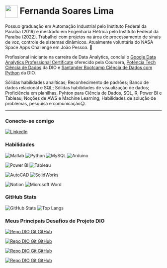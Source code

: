 <h1>
    <!<a href="https://www.dio.me/">
     <img align="center" width="40px" src="https://upload.wikimedia.org/wikipedia/commons/a/ab/Verrill_minimal_surface.jpg"></a 
    <span> Fernanda Soares Lima</span>
</h1>

Possuo graduação em Automação Industrial pelo Instituto Federal da Paraíba (2019) e mestrado em Engenharia Elétrica pelo Instituto Federal da Paraíba (2022). Trabalhei com projetos na área de processamento de sinais de voz, controle de sistemas dinâmicos. Atualmente voluntária do NASA Space Apps Challenge em João Pessoa. 🚀
 
Profissional iniciante na carreira de Data Analytics, conclui o [Google Data Analytics Professional Certificate](https://www.coursera.org/account/accomplishments/professional-cert/J3YD76ZEFHNP) oferecido pela Coursera, [Potência Tech Ciência de Dados](https://www.dio.me/certificate/C9A9ADCB) da DIO e [Santander Bootcamp Ciência de Dados com Python](https://www.dio.me/certificate/EB403433) da DIO. 
  
Sólidas habilidades analíticas; 
Reconhecimento de padrões; 
Banco de dados relacional e SQL; 
Sólidas habilidades de visualização de dados; 
Proficiência em planilhas, Pyhton para Ciência de Dados, SQL, R, Power BI e Tableau; 
Noções de AWS e Machine Learning;
Habilidades de solução de problemas, pesquisa e comunicação😉.

---

### Conecte-se comigo

[![LinkedIn](https://img.shields.io/badge/-LinkedIn-000?style=for-the-badge&logo=linkedin&logoColor=30A3DC)](https://www.linkedin.com/in/limasfernanda/)


### Habilidades
![Matlab](https://camo.githubusercontent.com/47f4fef83faf2ff7b063bd9aa85a835806d69dcafbab01c90baf4c26dd633812/68747470733a2f2f696d672e736869656c64732e696f2f62616467652f2d4d41544c41422d3030373641383f7374796c653d666c61742d737175617265266c6f676f3d6d617468776f726b73266c6f676f436f6c6f723d7768697465)
![Python]([https://img.shields.io/badge/python-3670A0?style=for-the-badge&logo=python&logoColor=ffdd54](https://camo.githubusercontent.com/762baffd5636c0bd1f602cb871372f80d1ac4aba6ca1f4fc51bf2fdbe4113018/68747470733a2f2f696d672e736869656c64732e696f2f62616467652f2d507974686f6e2d3337373641423f7374796c653d666c61742d737175617265266c6f676f3d707974686f6e266c6f676f436f6c6f723d7768697465))
![MySQL]([https://img.shields.io/badge/MySQL-00000F?style=for-the-badge&logo=mysql&logoColor=white](https://camo.githubusercontent.com/4eade77f6242a74645c408f1cc48b4c05f3c7c8a74d0bf15c2a1e259e4d357d9/68747470733a2f2f696d672e736869656c64732e696f2f62616467652f2d4d7953514c2d3434373941313f7374796c653d666c61742d737175617265266c6f676f3d6d7973716c266c6f676f436f6c6f723d7768697465))
![Arduino](https://img.shields.io/badge/Arduino-00979D?style=for-the-badge&logo=Arduino&logoColor=white)

![Power BI](https://camo.githubusercontent.com/0bd96272d920a436c66e21fbc996ba2352bc793a12e52b0736c79c840cb95001/68747470733a2f2f696d672e736869656c64732e696f2f62616467652f506f77657242492d4632433831313f7374796c653d666c61742d737175617265266c6f676f3d706f7765722d6269266c6f676f436f6c6f723d7768697465)
![Tableau](https://camo.githubusercontent.com/c50514f77bfe0e35b3b22206419e33a0a5be61d4ea8cb41f5720684db1a6f74c/68747470733a2f2f696d672e736869656c64732e696f2f62616467652f5461626c6561752d4539373632373f7374796c653d666c61742d737175617265266c6f676f3d7461626c656175266c6f676f436f6c6f723d7768697465)


![AutoCAD](https://camo.githubusercontent.com/cdcee62238e3bf52690b0884791191abe3324601845b9ef340921e9e5b7db44e/68747470733a2f2f696d672e736869656c64732e696f2f62616467652f2d4175746f4341442d3030373844373f7374796c653d666c61742d737175617265266c6f676f3d6175746f6465736b266c6f676f436f6c6f723d7768697465)
![SolidWorks](https://camo.githubusercontent.com/97f2ebfa8a54d7aa19c53c5b2a3b24ea040fde734c4d3d046d7b0f782314ee4c/68747470733a2f2f696d672e736869656c64732e696f2f62616467652f2d536f6c6964576f726b732d4646393930303f7374796c653d666c61742d737175617265266c6f676f3d736f6c6964776f726b73266c6f676f436f6c6f723d7768697465)


![Notion](https://img.shields.io/badge/Notion-000000?style=for-the-badge&logo=notion&logoColor=white)
![Microsoft Word](https://img.shields.io/badge/Microsoft_Word-2B579A?style=for-the-badge&logo=microsoft-word&logoColor=white)


### GitHub Stats
![GitHub Stats](https://github-readme-stats.vercel.app/api?username=limasfernanda&theme=transparent&bg_color=000&border_color=30A3DC&show_icons=true&icon_color=30A3DC&title_color=E94D5F&text_color=FFF)
![Top Langs](https://github-readme-stats-git-masterrstaa-rickstaa.vercel.app/api/top-langs/?username=limasfernanda&layout=compact&bg_color=000&border_color=30A3DC&title_color=E94D5F&text_color=FFF)

### Meus Principais Desafios de Projeto DIO
[![Repo DIO Git GitHub](https://github-readme-stats.vercel.app/api/pin/?username=limasfernanda&repo=APIGeocode&bg_color=000&border_color=30A3DC&show_icons=true&icon_color=30A3DC&title_color=E94D5F&text_color=FFF)](https://github.com/limasfernanda/APIGeocode)

[![Repo DIO Git GitHub](https://github-readme-stats.vercel.app/api/pin/?username=limasfernanda&repo=FinancialsBI&bg_color=000&border_color=30A3DC&show_icons=true&icon_color=30A3DC&title_color=E94D5F&text_color=FFF)](https://github.com/limasfernanda/FinancialsBI)

[![Repo DIO Git GitHub](https://github-readme-stats.vercel.app/api/pin/?username=limasfernanda&repo=ecommerce_LaLucky&bg_color=000&border_color=30A3DC&show_icons=true&icon_color=30A3DC&title_color=E94D5F&text_color=FFF)](https://github.com/limasfernanda/ecommerce_LaLucky)

[![Repo DIO Git GitHub](https://github-readme-stats.vercel.app/api/pin/?username=limasfernanda&repo=garage_ElDre&bg_color=000&border_color=30A3DC&show_icons=true&icon_color=30A3DC&title_color=E94D5F&text_color=FFF)](https://github.com/limasfernanda/garage_ElDre)


